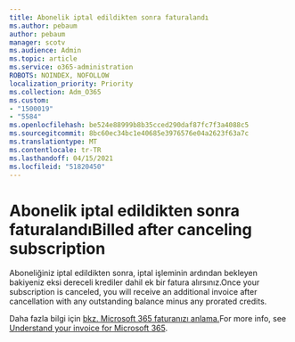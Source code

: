 ```yaml
---
title: Abonelik iptal edildikten sonra faturalandı
ms.author: pebaum
author: pebaum
manager: scotv
ms.audience: Admin
ms.topic: article
ms.service: o365-administration
ROBOTS: NOINDEX, NOFOLLOW
localization_priority: Priority
ms.collection: Adm_O365
ms.custom:
- "1500019"
- "5584"
ms.openlocfilehash: be524e88999b8b35cced290daf87fc7f3a4088c5
ms.sourcegitcommit: 8bc60ec34bc1e40685e3976576e04a2623f63a7c
ms.translationtype: MT
ms.contentlocale: tr-TR
ms.lasthandoff: 04/15/2021
ms.locfileid: "51820450"
---
```

# <a name="billed-after-canceling-subscription"></a><span data-ttu-id="6c958-102">Abonelik iptal edildikten sonra faturalandı</span><span class="sxs-lookup"><span data-stu-id="6c958-102">Billed after canceling subscription</span></span>

<span data-ttu-id="6c958-103">Aboneliğiniz iptal edildikten sonra, iptal işleminin ardından bekleyen bakiyeniz eksi dereceli krediler dahil ek bir fatura alırsınız.</span><span class="sxs-lookup"><span data-stu-id="6c958-103">Once your subscription is canceled, you will receive an additional invoice after cancellation with any outstanding balance minus any prorated credits.</span></span>

<span data-ttu-id="6c958-104">Daha fazla bilgi için [bkz. Microsoft 365 faturanızı anlama.](https://docs.microsoft.com/microsoft-365/commerce/billing-and-payments/understand-your-invoice2)</span><span class="sxs-lookup"><span data-stu-id="6c958-104">For more info, see [Understand your invoice for Microsoft 365](https://docs.microsoft.com/microsoft-365/commerce/billing-and-payments/understand-your-invoice2).</span></span>
